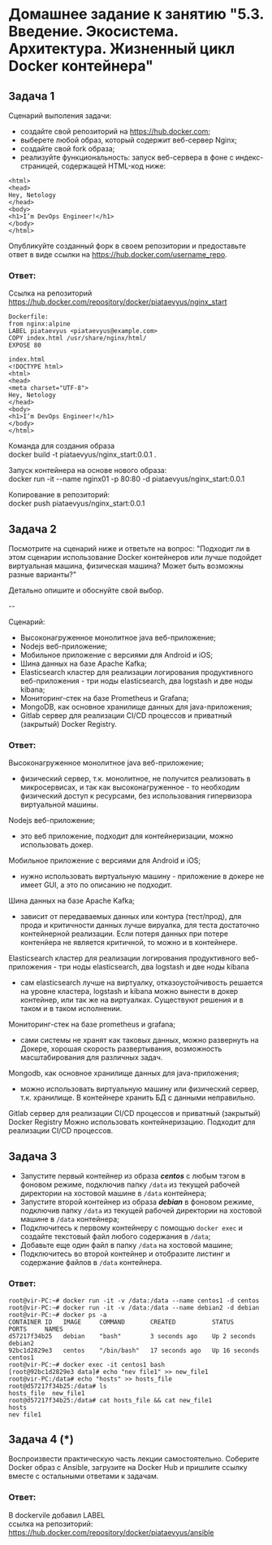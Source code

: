# Домашнее задание к занятию "5.3. Введение. Экосистема. Архитектура. Жизненный цикл Docker контейнера"

## Задача 1

Сценарий выполения задачи:

- создайте свой репозиторий на https://hub.docker.com;
- выберете любой образ, который содержит веб-сервер Nginx;
- создайте свой fork образа;
- реализуйте функциональность:
запуск веб-сервера в фоне с индекс-страницей, содержащей HTML-код ниже:
```
<html>
<head>
Hey, Netology
</head>
<body>
<h1>I’m DevOps Engineer!</h1>
</body>
</html>
```
Опубликуйте созданный форк в своем репозитории и предоставьте ответ в виде ссылки на https://hub.docker.com/username_repo.
### Ответ:
Ссылка на репозиторий  
  https://hub.docker.com/repository/docker/piataevyus/nginx_start  
```
Dockerfile: 
from nginx:alpine
LABEL piataevyus <piataevyus@example.com>
COPY index.html /usr/share/nginx/html/
EXPOSE 80 

index.html
<!DOCTYPE html>
<html>
<head>
<meta charset="UTF-8">
Hey, Netology
</head>
<body>
<h1>I’m DevOps Engineer!</h1>
</body>
</html>
```

Команда для создания образа   
docker build -t piataevyus/nginx_start:0.0.1 .  

Запуск контейнера на основе нового образа:  
docker run -it --name nginx01 -p 80:80 -d piataevyus/nginx_start:0.0.1  

Копирование в репозиторий:  
docker push piataevyus/nginx_start:0.0.1  
  

## Задача 2

Посмотрите на сценарий ниже и ответьте на вопрос:
"Подходит ли в этом сценарии использование Docker контейнеров или лучше подойдет виртуальная машина, физическая машина? Может быть возможны разные варианты?"

Детально опишите и обоснуйте свой выбор.

--

Сценарий:

- Высоконагруженное монолитное java веб-приложение;
- Nodejs веб-приложение;
- Мобильное приложение c версиями для Android и iOS;
- Шина данных на базе Apache Kafka;
- Elasticsearch кластер для реализации логирования продуктивного веб-приложения - три ноды elasticsearch, два logstash и две ноды kibana;
- Мониторинг-стек на базе Prometheus и Grafana;
- MongoDB, как основное хранилище данных для java-приложения;
- Gitlab сервер для реализации CI/CD процессов и приватный (закрытый) Docker Registry.

### Ответ: 
Высоконагруженное монолитное java веб-приложение;
 - физический сервер, т.к. монолитное, не получится реализовать в микросервисах, и так как высоконагруженное -  то необходим физический доступ к ресурсами, без использования гипервизора виртуальной машины. 

Nodejs веб-приложение;
 - это веб приложение, подходит для контейнеризации, можно использовать докер. 

Мобильное приложение c версиями для Android и iOS;
 - нужно использовать виртуальную машину -  приложение в докере не имеет GUI, а это по описанию не подходит. 

Шина данных на базе Apache Kafka;
 - зависит от передаваемых данных или контура (тест/прод), для прода и критичности данных лучше вируалка, для теста достаточно контейнерной реализации. Если потеря данных при потере контенйера не является критичной, то можно и в контейнере. 

Elasticsearch кластер для реализации логирования продуктивного веб-приложения - три ноды elasticsearch, два logstash и две ноды kibana
 - сам elasticsearch лучше на виртуалку, отказоустойчивость решается на уровне кластера, logstash и kibana можно вынести в докер контейнер, или так же на виртуалках. Существуют решения и в таком и в таком исполнении. 

Мониторинг-стек на базе prometheus и grafana;
 - сами системы не хранят как таковых данных, можно развернуть на Докере, хорошая скорость развертывания, возможность масштабирования для различных задач.

Mongodb, как основное хранилище данных для java-приложения;
 - можно использовать виртуальную машину или физический сервер, т.к. хранилище. В контейнере хранить БД с данными неправильно.

Gitlab сервер для реализации CI/CD процессов и приватный (закрытый) Docker Registry
Можно использовать контейнеризацию. Подходит для реализации CI/CD процессов.

## Задача 3

- Запустите первый контейнер из образа ***centos*** c любым тэгом в фоновом режиме, подключив папку ```/data``` из текущей рабочей директории на хостовой машине в ```/data``` контейнера;
- Запустите второй контейнер из образа ***debian*** в фоновом режиме, подключив папку ```/data``` из текущей рабочей директории на хостовой машине в ```/data``` контейнера;
- Подключитесь к первому контейнеру с помощью ```docker exec``` и создайте текстовый файл любого содержания в ```/data```;
- Добавьте еще один файл в папку ```/data``` на хостовой машине;
- Подключитесь во второй контейнер и отобразите листинг и содержание файлов в ```/data``` контейнера.

### Ответ:  
```
root@vir-PC:~# docker run -it -v /data:/data --name centos1 -d centos
root@vir-PC:~# docker run -it -v /data:/data --name debian2 -d debian
root@vir-PC:~# docker ps -a
CONTAINER ID   IMAGE     COMMAND       CREATED          STATUS          PORTS     NAMES
d57217f34b25   debian    "bash"        3 seconds ago    Up 2 seconds              debian2
92bc1d2829e3   centos    "/bin/bash"   17 seconds ago   Up 16 seconds             centos1
root@vir-PC:~# docker exec -it centos1 bash
[root@92bc1d2829e3 data]# echo "nev file1" >> new_file1
root@vir-PC:/data# echo "hosts" >> hosts_file
root@d57217f34b25:/data# ls
hosts_file  new_file1
root@d57217f34b25:/data# cat hosts_file && cat new_file1
hosts
nev file1  
```

## Задача 4 (*)

Воспроизвести практическую часть лекции самостоятельно.
Соберите Docker образ с Ansible, загрузите на Docker Hub и пришлите ссылку вместе с остальными ответами к задачам.

### Ответ:  
В dockervile добавил LABEL  
ссылка на репозиторий:  
https://hub.docker.com/repository/docker/piataevyus/ansible
